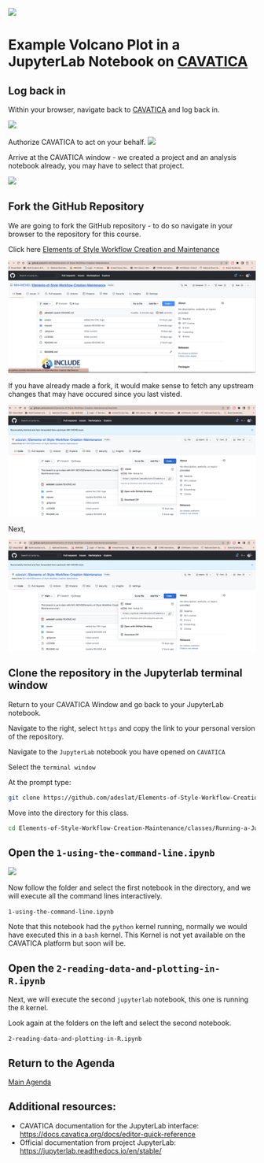 
<p>
<img src="https://github.com/NIH-NICHD/Elements-of-Style-Workflow-Creation-Maintenance/blob/main/assets/JupyterLabLogoWithName.png"  width="250">
</p>

# Example Volcano Plot in a JupyterLab Notebook on [CAVATICA](https://cavatica.sbgenomics.com)


## Log back in

Within your browser, navigate back to [CAVATICA](https://cavatica.sbgenomics.com) and log back in.

<img src="https://github.com/NIH-NICHD/Elements-of-Style-Workflow-Creation-Maintenance/blob/main/assets/CAVATICALoginWindowNumber1.png">

Authorize CAVATICA to act on your behalf.
<img src="https://github.com/NIH-NICHD/Elements-of-Style-Workflow-Creation-Maintenance/blob/main/assets/CAVATICAGen3WindowNumber2.png">

Arrive at the CAVATICA window - we created a project and an analysis notebook already, you may have to select that project.

<img src="https://github.com/NIH-NICHD/Elements-of-Style-Workflow-Creation-Maintenance/blob/main/assets/CAVATICALoginDashboardNumber3.png" >

## Fork the GitHub Repository

We are going to fork the GitHub repository - to do so navigate in your browser to the repository for this course.

Click here [Elements of Style Workflow Creation and Maintenance](https://github.com/NIH-NICHD/Elements-of-Style-Workflow-Creation-Maintenance)

<img src="https://github.com/NIH-NICHD/Elements-of-Style-Workflow-Creation-Maintenance/blob/main/assets/GitHubElementsofStyleWorkflowForkClone1.png">

If you have already made a fork, it would make sense to fetch any upstream changes that may have occured since you last visted.

<img src="https://github.com/NIH-NICHD/Elements-of-Style-Workflow-Creation-Maintenance/blob/main/assets/GitHubElementsofStyleWorkflowForkClone3.png">

Next, 

<img src="https://github.com/NIH-NICHD/Elements-of-Style-Workflow-Creation-Maintenance/blob/main/assets/GitHubElementsofStyleWorkflowForkClone4.png">

## Clone the repository in the Jupyterlab terminal window

Return to your CAVATICA Window and go back to your JupyterLab notebook.
          
Navigate to the right, select `https` and copy the link to your personal version of the repository.

Navigate to the `JupyterLab` notebook you have opened on `CAVATICA`

Select the `terminal window`

At the prompt type:

```bash
git clone https://github.com/adeslat/Elements-of-Style-Workflow-Creation-Maintenance
```

Move into the directory for this class.

```bash
cd Elements-of-Style-Workflow-Creation-Maintenance/classes/Running-a-JupyterLab-Notebook/
```


## Open the `1-using-the-command-line.ipynb`
<img src="https://icon-library.com/images/bash-icon/bash-icon-5.jpg"  width="25"> 

Now follow the folder and select the first notebook in the directory, and we will execute all the command lines interactively.

`1-using-the-command-line.ipynb`

Note that this notebook had the `python` kernel running, normally we would have executed this in a `bash` kernel.  This Kernel is not yet available on the CAVATICA platform but soon will be.

## Open the `2-reading-data-and-plotting-in-R.ipynb`

Next, we will execute the second `jupyterlab` notebook, this one is running the `R` kernel.

Look again at the folders on the left and select the second notebook.

`2-reading-data-and-plotting-in-R.ipynb`

## Return to the Agenda

[Main Agenda](https://github.com/NIH-NICHD/Elements-of-Style-Workflow-Creation-Maintenance#readme)

## Additional resources:

- CAVATICA documentation for the JupyterLab interface: https://docs.cavatica.org/docs/editor-quick-reference
- Official documentation from project JupyterLab: https://jupyterlab.readthedocs.io/en/stable/ 

